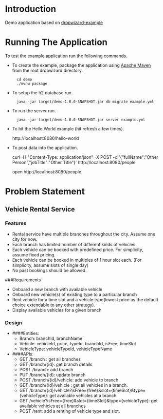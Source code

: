# Introduction

Demo application based on [dropwizard-example](https://github.com/dropwizard/dropwizard/tree/master/dropwizard-example)

# Running The Application

To test the example application run the following commands.

* To create the example, package the application using [Apache Maven](https://maven.apache.org/) from the root dropwizard directory.

        cd demo
        ./mvnw package

* To setup the h2 database run.

        java -jar target/demo-1.0.0-SNAPSHOT.jar db migrate example.yml

* To run the server run.

        java -jar target/demo-1.0.0-SNAPSHOT.jar server example.yml

* To hit the Hello World example (hit refresh a few times).

	http://localhost:8080/hello-world

* To post data into the application.

	curl -H "Content-Type: application/json" -X POST -d '{"fullName":"Other Person","jobTitle":"Other Title"}' http://localhost:8080/people
	
	open http://localhost:8080/people
	
# Problem Statement
## Vehicle Rental Service
### Features
- Rental service have multiple branches throughout the city. Assume one city for now.
- Each branch has limited number of different kinds of vehicles.
- Each vehicle can be booked with predefined price. For simplicity, assume fixed pricing.
- Each vehicle can be booked in multiples of 1 hour slot each. (For simplicity, assume slots of single day)
- No past bookings should be allowed.

###Requirements 
- Onboard a new branch with available vehicle
- Onboard new vehicle(s) of existing type to a particular branch
- Rent vehicle for a time slot and a vehicle type(lowest price as the default choice extendable to any other strategy).
- Display available vehicles for a given branch

### Design
- ####Entities: 
    - Branch: branchId, branchName
    - Vehicle: vehicleId, price, typeId, branchId, isFree, timeSlot
    - VehicleType: vehicleTypeId, vehicleTypeName
- ####APIs:
    - GET /branch : get all branches
    - GET /branch/{id}: get branch details
    - POST /branch: add branch
    - PUT /branch/{id}: update branch
    - POST /branch/{id}/vehicle: add vehicle to branch
    - GET /branch/{id}/vehicle : get all vehicles in a branch.
    - GET /branch/{id}/vehicle?isFree={free}&slot={timeSlot}&type={vehicleType}: get available vehicles at a branch
    - GET /vehicle?isFree={free}&slot={timeSlot}&type={vehicleType}: get available vehicles at all branches
    - POST /rent: add a renting of vehicle type and slot. 
